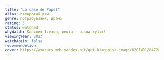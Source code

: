 ```yaml
---
title: "La case de Papel"
Alias: паперовий дім
genre: пограбування, драма
rating: 3
status: watched 
whyWatch: Класний 1сезон, решта - повна хуїта!
viewingYear: 2022
watchAgain: false
recommendation: 
cover: https://avatars.mds.yandex.net/get-kinopoisk-image/6201401/8472ca52-2751-4bbe-9a08-8a1be75f93d5/600x900
---
```



